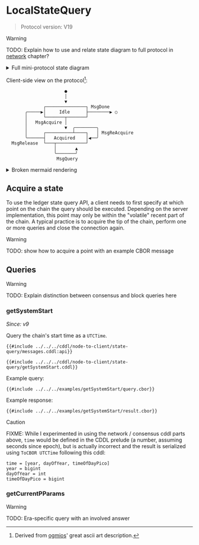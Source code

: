 # LocalStateQuery

> Protocol version: V19

> [!WARNING]
> TODO: Explain how to use and relate state diagram to full protocol in [network](../../../../network) chapter?

<details>
  <summary> Full mini-protocol state diagram</summary>

```mermaid
stateDiagram
    direction LR
    [*] --> StIdle
    StIdle --> [*]: MsgDone
    StIdle --> Acquiring: MsgAcquire
    Acquiring --> Acquired: MsgAcquired
    Acquired --> Querying: MsgQuery
    Querying --> Acquired: MsgResult
    Acquired --> Acquiring: MsgReAcquire
    Acquiring --> StIdle: MsgFailure
    Acquired --> StIdle: MsgRelease
```

See also definition in [network spec](https://ouroboros-network.cardano.intersectmbo.org/pdfs/network-spec/network-spec.pdf#section.3.13).

</details>

Client-side view on the protocol[^1]:

```
                      ●
                      │
                      ▼
              ┌───────────────┐ MsgDone
       ╭─────▶│     Idle      ├────────▶ ○
       │      └───────┬───────┘
       │   MsgAcquire │
       │              ▼  ╭────────╮
       │      ┌──────────┴────┐   │ MsgReAcquire
       ╰──────┤   Acquired    │◀──╯
  MsgRelease  └───┬───────────┘
                  │       ▲
                  ╰───────╯
                   MsgQuery
```

<details>
  <summary>Broken mermaid rendering</summary>

```mermaid
stateDiagram
    direction LR
    [*] --> StIdle
    StIdle --> Acquired: MsgAcquire
    Acquired --> Acquired: MsgQuery, MsgReAcquire, MsgFailure
    StIdle --> StIdle: MsgFailure
    Acquired --> StIdle: MsgRelease
    StIdle --> [*]: MsgDone
```

</details>

[^1]: Derived from [ogmios](https://ogmios.dev/mini-protocols/local-state-query/)' great ascii art description.

## Acquire a state

To use the ledger state query API, a client needs to first specify at which point on the chain the query should be executed. Depending on the server implementation, this point may only be within the "volatile" recent part of the chain. A typical practice is to acquire the tip of the chain, perform one or more queries and close the connection again.

> [!WARNING]
> TODO: show how to acquire a point with an example CBOR message

## Queries

> [!WARNING]
> TODO: Explain distinction between consensus and block queries here

### getSystemStart

_Since: v9_

Query the chain's start time as a `UTCTime`.

```cddl
{{#include ../../../cddl/node-to-client/state-query/messages.cddl:api}}
```

```cddl
{{#include ../../../cddl/node-to-client/state-query/getSystemStart.cddl}}
```

Example query:

```cbor
{{#include ../../../examples/getSystemStart/query.cbor}}
```

Example response:

```cbor
{{#include ../../../examples/getSystemStart/result.cbor}}
```

> [!CAUTION]
> FIXME: While I experimented in using the network / consensus cddl parts above, `time` would be defined in the CDDL prelude (a number, assuming seconds since epoch), but is actually incorrect and the result is serialized using `ToCBOR UTCTime` following this cddl:
> ```cddl
> time = [year, dayOfYear, timeOfDayPico]
> year = bigint
> dayOfYear = int
> timeOfDayPico = bigint
> ```

### getCurrentPParams

> [!WARNING]
> TODO: Era-specific query with an involved answer
